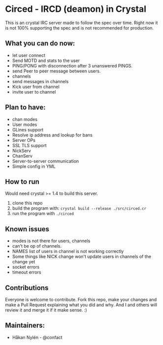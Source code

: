# Circed - IRCD (deamon) in Crystal

This is an crystal IRC server made to follow the spec over time. Right now it is not 100% supporting the spec and is not recommended for production.

## What you can do now:
* let user connect
* Send MOTD and stats to the user
* PING/PONG with disconnection after 3 unanswered PINGS.
* send Peer to peer message between users.
* channels
* send messages in channels
* Kick user from channel
* invite user to channel

## Plan to have:
* chan modes
* User modes
* GLines support
* Resolve ip address and lookup for bans
* Server OPs
* SSL TLS support
* NickServ
* ChanServ
* Server-to-server communication
* Simple config in YML


## How to run
Would need crystal >= 1.4 to build this server.

1. clone this repo
2. build the program with: `crystal build --release ./src/circed.cr`
3. run the program with `./circed` 

## Known issues
* modes is not there for users, channels
* can't be op of channels.
* NAMES list of users in channel is not working correctly
* Some things like NICK change won't update users in channels of the change yet
* socket errors
* timeout errors

## Contributions
Everyone is welcome to contribute. Fork this repo, make your changes and make a Pull Request explaining what you did and why. And I and others will review it and merge it if it make sense. :)

## Maintainers:
* Håkan Nylén - @confact
